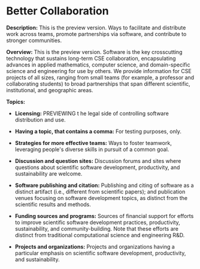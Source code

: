# Better Collaboration

**Description:**  This is the preview version. Ways to facilitate and distribute work across teams, promote partnerships via software, and contribute to stronger communities.

**Overview:** This is the preview version. Software is the key crosscutting technology that sustains long-term CSE collaboration, encapsulating advances in applied mathematics, computer science, and domain-specific science and engineering for use by others.  We provide information for CSE projects of all sizes, ranging from small teams (for example, a professor and collaborating students) to broad partnerships that span different scientific, institutional, and geographic areas.  

**Topics:**

- **Licensing:**
PREVIEWING t   he legal side of controlling software distribution and use.  

<!---
   - [What Is Software Intellectual Property?](Topics/WhatIsSoftwareIntellectualProperty.md)
--->

- **Having a topic, that contains a comma:**
For testing purposes, only.

- **Strategies for more effective teams:**
Ways to foster teamwork, leveraging people's diverse skills in pursuit of a common goal. 

<!---
   - [What Are Strategies for More Effective Teams?](Topics/WhatAreStrategiesForMoreEffectiveTeams.md)  
--->

- **Discussion and question sites:**
Discussion forums and sites where questions about scientific software development, productivity, and sustainability are welcome.

<!---
    - [What Are Discussion and Question Sites for Better Scientific Software?](Topics/WhatAreDisussionAndQuestionSitesForBetterScientificSw.md)
--->

- **Software publishing and citation:**
Publishing and citing of software as a distinct artifact (i.e., different from scientific papers); and publication venues focusing on software development topics, as distinct from the scientific results and methods.

<!---
    - [What Is Work on Software Publishing and Citation?](Topics/WhatIsWorkOnSwPublishingAndCitation.md)
--->

- **Funding sources and programs:**
Sources of financial support for efforts to improve scientific software development practices, productivity, sustainability, and community-building. Note that these efforts are distinct from traditional computational science and engineering R&D.

<!---
    - [What Are Funding Sources and Programs Addressing Better Scientific Software?](Topics/WhatAreFundingSourcesAndProgramsAddressingBetterScientificSw.md)
--->

- **Projects and organizations:**
Projects and organizations having a particular emphasis on scientific software development, productivity, and sustainability.

<!---
    - [What Are Projects and Organizations Addressing Better Scientific Software?](Topics/WhatAreProjectsAndOrganizationsAddressingBetterScientificSw.md)
--->

<!---
- **Coordination with stakeholders:**
Communicating with program managers, sponsors, and other stakeholders about project goals, progress, and impact.  


   - [What Is Coordination with Stakeholders?](Topics/WhatIsCoordinationWithStakeholders.md)  
--->

<!---
Category order: 5
--->
